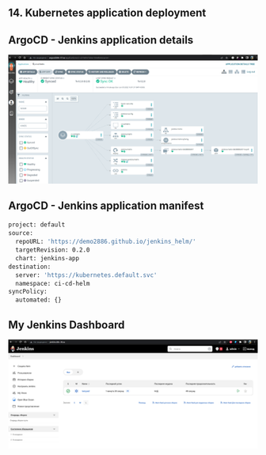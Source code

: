 ## 14. Kubernetes application deployment

## ArgoCD - Jenkins application details

![Image 1](jenkins_ci.png)

## ArgoCD - Jenkins application manifest

```bash 
project: default
source:
  repoURL: 'https://demo2886.github.io/jenkins_helm/'
  targetRevision: 0.2.0
  chart: jenkins-app
destination:
  server: 'https://kubernetes.default.svc'
  namespace: ci-cd-helm
syncPolicy:
  automated: {}
```

## My Jenkins Dashboard

![Image 2](jenkins.png)
